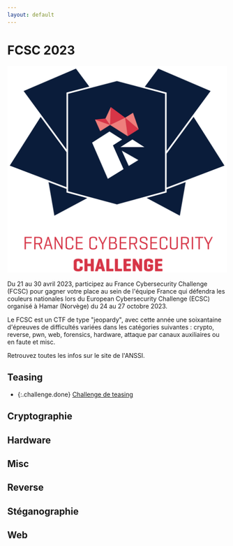 ```yaml
---
layout: default
---
```


# FCSC 2023

![Affiche](images/affiche.png)

Du 21 au 30 avril 2023, participez au France Cybersecurity Challenge (FCSC) pour gagner votre place au sein de l'équipe France qui défendra les couleurs nationales lors du European Cybersecurity Challenge (ECSC) organisé à Hamar (Norvège) du 24 au 27 octobre 2023.

Le FCSC est un CTF de type "jeopardy", avec cette année une soixantaine d'épreuves de difficultés variées dans les catégories suivantes : crypto, reverse, pwn, web, forensics, hardware, attaque par canaux auxiliaires ou en faute et misc.

Retrouvez toutes les infos sur le site de l'ANSSI.

## Teasing
- {:.challenge.done} [Challenge de teasing](./teasing/)

## Cryptographie

## Hardware

## Misc

## Reverse

## Stéganographie

## Web
